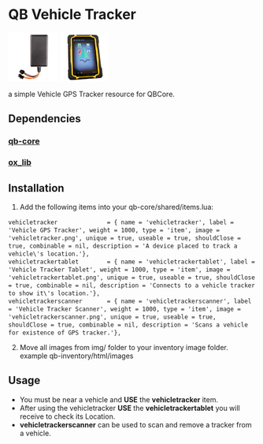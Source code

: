 # QB Vehicle Tracker
![QB Vehicle Tracker#1](https://github.com/nitrou5/qb-vehicle-tracker/blob/main/img/vehicletracker.png?raw=true)
![QB Vehicle Tracker#2](https://github.com/nitrou5/qb-vehicle-tracker/blob/main/img/vehicletrackertablet.png?raw=true)


a simple Vehicle GPS Tracker resource for QBCore.

## Dependencies
### [qb-core](https://github.com/qbcore-framework/qb-core)
### [ox_lib](https://github.com/overextended/ox_lib)

## Installation
1) Add the following items into your qb-core/shared/items.lua:
```
vehicletracker              = { name = 'vehicletracker', label = 'Vehicle GPS Tracker', weight = 1000, type = 'item', image = 'vehicletracker.png', unique = true, useable = true, shouldClose = true, combinable = nil, description = 'A device placed to track a vehicle\'s location.'},
vehicletrackertablet        = { name = 'vehicletrackertablet', label = 'Vehicle Tracker Tablet', weight = 1000, type = 'item', image = 'vehicletrackertablet.png', unique = true, useable = true, shouldClose = true, combinable = nil, description = 'Connects to a vehicle tracker to show it\'s location.'},
vehicletrackerscanner       = { name = 'vehicletrackerscanner', label = 'Vehicle Tracker Scanner', weight = 1000, type = 'item', image = 'vehicletrackerscanner.png', unique = true, useable = true, shouldClose = true, combinable = nil, description = 'Scans a vehicle for existence of GPS tracker.'},
```

2) Move all images from img/ folder to your inventory image folder. example qb-inventory/html/images

## Usage 
- You must be near a vehicle and **USE** the **vehicletracker** item.
- After using the vehicletracker **USE** the **vehicletrackertablet** you will receive to check its Location.
- **vehicletrackerscanner** can be used to scan and remove a tracker from a vehicle.
